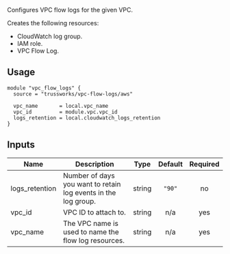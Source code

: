 Configures VPC flow logs for the given VPC.

Creates the following resources:

* CloudWatch log group.
* IAM role.
* VPC Flow Log.

## Usage

```hcl
module "vpc_flow_logs" {
  source = "trussworks/vpc-flow-logs/aws"

  vpc_name       = local.vpc_name
  vpc_id         = module.vpc.vpc_id
  logs_retention = local.cloudwatch_logs_retention
}
```

<!-- BEGINNING OF PRE-COMMIT-TERRAFORM DOCS HOOK -->
## Inputs

| Name | Description | Type | Default | Required |
|------|-------------|:----:|:-----:|:-----:|
| logs\_retention | Number of days you want to retain log events in the log group. | string | `"90"` | no |
| vpc\_id | VPC ID to attach to. | string | n/a | yes |
| vpc\_name | The VPC name is used to name the flow log resources. | string | n/a | yes |

<!-- END OF PRE-COMMIT-TERRAFORM DOCS HOOK -->

